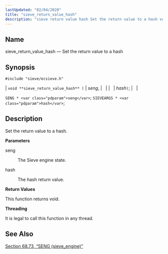 ```yaml
---
lastUpdated: "02/04/2020"
title: "sieve_return_value_hash"
description: "sieve return value hash Set the return value to a hash void sieve return value hash seng hash SENG seng SIEVEARGS hash Set the return value to a hash seng The Sieve engine state hash The hash return value This function returns void It is legal to call this function..."
---
```


<a name="apis.sieve_return_value_hash"></a> 
## Name

sieve_return_value_hash — Set the return value to a hash

## Synopsis

`#include "sieve/ecsieve.h"`

| `void **sieve_return_value_hash** (` | <var class="pdparam">seng</var>, |   |
|   | <var class="pdparam">hash</var>`)`; |   |

`SENG * <var class="pdparam">seng</var>`;
`SIEVEARGS * <var class="pdparam">hash</var>`;<a name="idp60595296"></a> 
## Description

Set the return value to a hash.

**<a name="idp60596512"></a> Parameters**

<dl class="variablelist">

<dt>seng</dt>

<dd>

The Sieve engine state.

</dd>

<dt>hash</dt>

<dd>

The hash return value.

</dd>

</dl>

**<a name="idp60601088"></a> Return Values**

This function returns void.

**<a name="idp60602000"></a> Threading**

It is legal to call this function in any thread.

<a name="idp60603424"></a> 
## See Also

[Section 68.73, “SENG (sieve_engine)”](structs.seng "68.73. SENG (sieve_engine)")